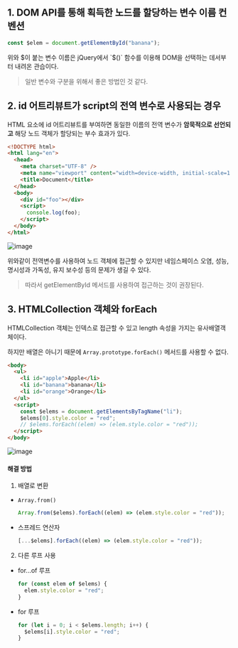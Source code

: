 ## 1. DOM API를 통해 획득한 노드를 할당하는 변수 이름 컨벤션

```js
const $elem = document.getElementById("banana");
```

위와 $이 붙는 변수 이름은 jQuery에서 `$()` 함수를 이용해 DOM을 선택하는 데서부터 내려온 관습이다.

> 일반 변수와 구분을 위해서 좋은 방법인 것 같다.

## 2. id 어트리뷰트가 script의 전역 변수로 사용되는 경우

HTML 요소에 id 어트리뷰트를 부여하면 동일한 이름의 전역 변수가 **암묵적으로 선언되고** 해당 노드 객체가 할당되는 부수 효과가 있다.

```html
<!DOCTYPE html>
<html lang="en">
  <head>
    <meta charset="UTF-8" />
    <meta name="viewport" content="width=device-width, initial-scale=1.0" />
    <title>Document</title>
  </head>
  <body>
    <div id="foo"></div>
    <script>
      console.log(foo);
    </script>
  </body>
</html>
```

![image](https://github.com/user-attachments/assets/6b7d35c8-6cf4-465d-872c-fcf3870e0406)

위와같이 전역변수를 사용하여 노드 객체에 접근할 수 있지만 네임스페이스 오염, 성능, 명시성과 가독성, 유지 보수성 등의 문제가 생길 수 있다.

> 따라서 getElementById 메서드를 사용하여 접근하는 것이 권장된다.

## 3. HTMLCollection 객체와 forEach

HTMLCollection 객체는 인덱스로 접근할 수 있고 length 속성을 가지는 유사배열객체이다.

하지만 배열은 아니기 때문에 `Array.prototype.forEach()` 메서드를 사용할 수 없다.

```html
<body>
  <ul>
    <li id="apple">Apple</li>
    <li id="banana">banana</li>
    <li id="orange">Orange</li>
  </ul>
  <script>
    const $elems = document.getElementsByTagName("li");
    $elems[0].style.color = "red";
    // $elems.forEach((elem) => (elem.style.color = "red"));
  </script>
</body>
```

![image](https://github.com/user-attachments/assets/2e1f3b7e-dcad-49dc-b0a5-bd4ef6b416a9)

#### 해결 방법

1. 배열로 변환

- `Array.from()`

  ```js
  Array.from($elems).forEach((elem) => (elem.style.color = "red"));
  ```

- 스프레드 연산자

  ```js
  [...$elems].forEach((elem) => (elem.style.color = "red"));
  ```

2. 다른 루프 사용

- for...of 루프

  ```js
  for (const elem of $elems) {
    elem.style.color = "red";
  }
  ```

- for 루프

  ```js
  for (let i = 0; i < $elems.length; i++) {
    $elems[i].style.color = "red";
  }
  ```
